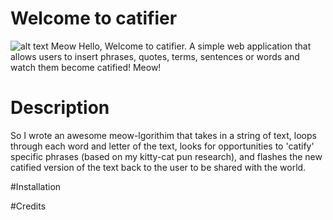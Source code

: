 # Welcome to catifier
![alt text](https://d30y9cdsu7xlg0.cloudfront.net/png/707608-200.png "Dedicated to Velma and Roxy")
Meow Hello, Welcome to catifier.
A simple web application that allows users to insert phrases, quotes, terms, sentences or words and watch them become catified! Meow! 

# Description
So I wrote an awesome meow-lgorithim that takes in a string of text, loops through each word and letter of the text, looks for opportunities to 'catify' specific phrases (based on my kitty-cat pun research), and flashes the new catified version of the text back to the user to be shared with the world. 

#Installation


#Credits
